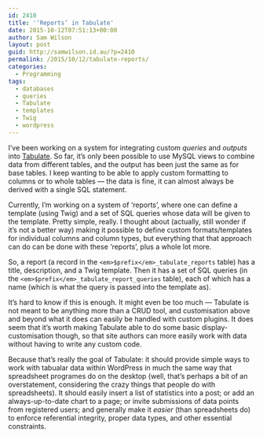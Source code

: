 ```yaml
---
id: 2410
title: '‘Reports’ in Tabulate'
date: 2015-10-12T07:51:13+00:00
author: Sam Wilson
layout: post
guid: http://samwilson.id.au/?p=2410
permalink: /2015/10/12/tabulate-reports/
categories:
  - Programming
tags:
  - databases
  - queries
  - Tabulate
  - templates
  - Twig
  - wordpress
---
```

I’ve been working on a system for integrating custom _queries_ and _outputs_ into [Tabulate](https://wordpress.org/plugins/tabulate/). So far, it’s only been possible to use MySQL views to combine data from different tables, and the output has been just the same as for base tables. I keep wanting to be able to apply custom formatting to columns or to whole tables — the data is fine, it can almost always be derived with a single SQL statement.

Currently, I’m working on a system of ‘reports’, where one can define a template (using Twig) and a set of SQL queries whose data will be given to the template. Pretty simple, really. I thought about (actually, still wonder if it’s not a better way) making it possible to define custom formats/templates for individual columns and column types, but everything that that approach can do can be done with these ‘reports’, plus a whole lot more.

So, a report (a record in the `<em>$prefix</em>_tabulate_reports` table) has a title, description, and a Twig template. Then it has a set of SQL queries (in the `<em>$prefix</em>_tabulate_report_queries` table), each of which has a name (which is what the query is passed into the template as).

It’s hard to know if this is enough. It might even be too much — Tabulate is not meant to be anything more than a CRUD tool, and customisation above and beyond what it does can easily be handled with custom plugins. It does seem that it’s worth making Tabulate able to do some basic display-customisation though, so that site authors can more easily work with data without having to write any custom code.

Because that’s really the goal of Tabulate: it should provide simple ways to work with tabualar data within WordPress in much the same way that spreadsheet programes do on the desktop (well, that’s perhaps a bit of an overstatement, considering the crazy things that people do with spreadsheets). It should easily insert a list of statistics into a post; or add an always-up-to-date chart to a page; or invite submissions of data points from registered users; and generally make it _easier_ (than spreadsheets do) to enforce referential integrity, proper data types, and other essential constraints.